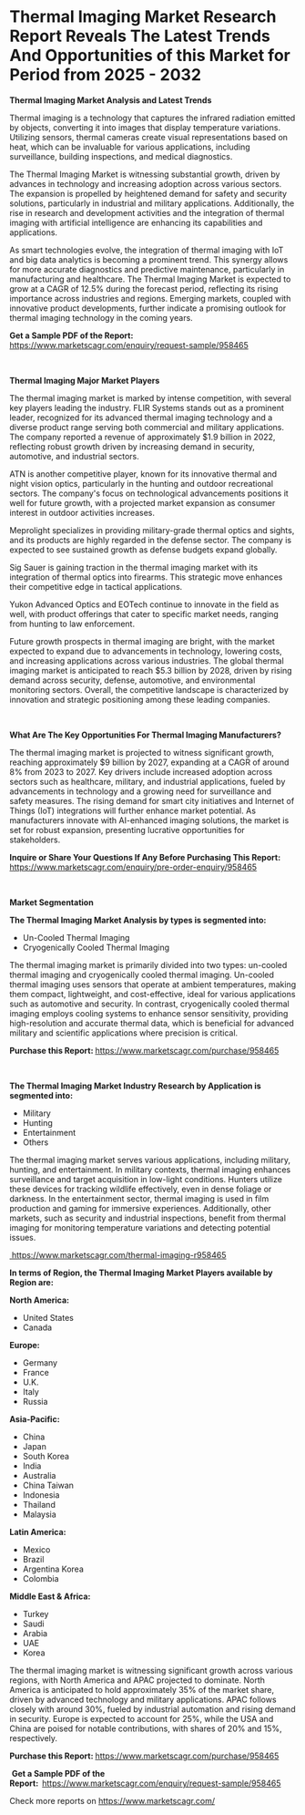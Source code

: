 <p><h1>Thermal Imaging Market Research Report Reveals The Latest Trends And Opportunities of this Market for Period from 2025 - 2032</h1></p><p><strong>Thermal Imaging Market Analysis and Latest Trends</strong></p>
<p><p>Thermal imaging is a technology that captures the infrared radiation emitted by objects, converting it into images that display temperature variations. Utilizing sensors, thermal cameras create visual representations based on heat, which can be invaluable for various applications, including surveillance, building inspections, and medical diagnostics.</p><p>The Thermal Imaging Market is witnessing substantial growth, driven by advances in technology and increasing adoption across various sectors. The expansion is propelled by heightened demand for safety and security solutions, particularly in industrial and military applications. Additionally, the rise in research and development activities and the integration of thermal imaging with artificial intelligence are enhancing its capabilities and applications.</p><p>As smart technologies evolve, the integration of thermal imaging with IoT and big data analytics is becoming a prominent trend. This synergy allows for more accurate diagnostics and predictive maintenance, particularly in manufacturing and healthcare. The Thermal Imaging Market is expected to grow at a CAGR of 12.5% during the forecast period, reflecting its rising importance across industries and regions. Emerging markets, coupled with innovative product developments, further indicate a promising outlook for thermal imaging technology in the coming years.</p></p>
<p><strong>Get a Sample PDF of the Report:&nbsp;</strong> <a href="https://www.marketscagr.com/enquiry/request-sample/958465?utm_campaign=1889&utm_medium=2&utm_source=Github&utm_content=ia&utm_term=21022025&utm_id=thermal-imaging">https://www.marketscagr.com/enquiry/request-sample/958465</a></p>
<p>&nbsp;</p>
<p><strong>Thermal Imaging Major Market Players</strong></p>
<p><p>The thermal imaging market is marked by intense competition, with several key players leading the industry. FLIR Systems stands out as a prominent leader, recognized for its advanced thermal imaging technology and a diverse product range serving both commercial and military applications. The company reported a revenue of approximately $1.9 billion in 2022, reflecting robust growth driven by increasing demand in security, automotive, and industrial sectors. </p><p>ATN is another competitive player, known for its innovative thermal and night vision optics, particularly in the hunting and outdoor recreational sectors. The company's focus on technological advancements positions it well for future growth, with a projected market expansion as consumer interest in outdoor activities increases.</p><p>Meprolight specializes in providing military-grade thermal optics and sights, and its products are highly regarded in the defense sector. The company is expected to see sustained growth as defense budgets expand globally.</p><p>Sig Sauer is gaining traction in the thermal imaging market with its integration of thermal optics into firearms. This strategic move enhances their competitive edge in tactical applications. </p><p>Yukon Advanced Optics and EOTech continue to innovate in the field as well, with product offerings that cater to specific market needs, ranging from hunting to law enforcement.</p><p>Future growth prospects in thermal imaging are bright, with the market expected to expand due to advancements in technology, lowering costs, and increasing applications across various industries. The global thermal imaging market is anticipated to reach $5.3 billion by 2028, driven by rising demand across security, defense, automotive, and environmental monitoring sectors. Overall, the competitive landscape is characterized by innovation and strategic positioning among these leading companies.</p></p>
<p>&nbsp;</p>
<p><strong>What Are The Key Opportunities For Thermal Imaging Manufacturers?</strong></p>
<p><p>The thermal imaging market is projected to witness significant growth, reaching approximately $9 billion by 2027, expanding at a CAGR of around 8% from 2023 to 2027. Key drivers include increased adoption across sectors such as healthcare, military, and industrial applications, fueled by advancements in technology and a growing need for surveillance and safety measures. The rising demand for smart city initiatives and Internet of Things (IoT) integrations will further enhance market potential. As manufacturers innovate with AI-enhanced imaging solutions, the market is set for robust expansion, presenting lucrative opportunities for stakeholders.</p></p>
<p><strong>Inquire or Share Your Questions If Any Before Purchasing This Report:</strong> <a href="https://www.marketscagr.com/enquiry/pre-order-enquiry/958465?utm_campaign=1889&utm_medium=2&utm_source=Github&utm_content=ia&utm_term=21022025&utm_id=thermal-imaging">https://www.marketscagr.com/enquiry/pre-order-enquiry/958465</a></p>
<p>&nbsp;</p>
<p><strong>Market Segmentation</strong></p>
<p><strong>The Thermal Imaging Market Analysis by types is segmented into:</strong></p>
<p><ul><li>Un-Cooled Thermal Imaging</li><li>Cryogenically Cooled Thermal Imaging</li></ul></p>
<p><p>The thermal imaging market is primarily divided into two types: un-cooled thermal imaging and cryogenically cooled thermal imaging. Un-cooled thermal imaging uses sensors that operate at ambient temperatures, making them compact, lightweight, and cost-effective, ideal for various applications such as automotive and security. In contrast, cryogenically cooled thermal imaging employs cooling systems to enhance sensor sensitivity, providing high-resolution and accurate thermal data, which is beneficial for advanced military and scientific applications where precision is critical.</p></p>
<p><strong>Purchase this Report:&nbsp;</strong><a href="https://www.marketscagr.com/purchase/958465?utm_campaign=1889&utm_medium=2&utm_source=Github&utm_content=ia&utm_term=21022025&utm_id=thermal-imaging">https://www.marketscagr.com/purchase/958465</a></p>
<p>&nbsp;</p>
<p><strong>The Thermal Imaging Market Industry Research by Application is segmented into:</strong></p>
<p><ul><li>Military</li><li>Hunting</li><li>Entertainment</li><li>Others</li></ul></p>
<p><p>The thermal imaging market serves various applications, including military, hunting, and entertainment. In military contexts, thermal imaging enhances surveillance and target acquisition in low-light conditions. Hunters utilize these devices for tracking wildlife effectively, even in dense foliage or darkness. In the entertainment sector, thermal imaging is used in film production and gaming for immersive experiences. Additionally, other markets, such as security and industrial inspections, benefit from thermal imaging for monitoring temperature variations and detecting potential issues.</p></p>
<p><a href="https://www.marketscagr.com/thermal-imaging-r958465?utm_campaign=1889&utm_medium=2&utm_source=Github&utm_content=ia&utm_term=21022025&utm_id=thermal-imaging">&nbsp;https://www.marketscagr.com/thermal-imaging-r958465</a></p>
<p><strong>In terms of Region, the Thermal Imaging Market Players available by Region are:</strong></p>
<p>
    <p> <strong> North America: </strong>
        <ul>
            <li>United States</li>
            <li>Canada</li>
        </ul>
        </p> 
    <p> <strong> Europe: </strong>
        <ul>
            <li>Germany</li>
            <li>France</li>
            <li>U.K.</li>
            <li>Italy</li>
            <li>Russia</li>
        </ul>
        </p> 
    <p> <strong> Asia-Pacific: </strong>
        <ul>
            <li>China</li>
            <li>Japan</li>
            <li>South Korea</li>
            <li>India</li>
            <li>Australia</li>
            <li>China Taiwan</li>
            <li>Indonesia</li>
            <li>Thailand</li>
            <li>Malaysia</li>
        </ul>
        </p> 
    <p> <strong> Latin America: </strong>
        <ul>
            <li>Mexico</li>
            <li>Brazil</li>
            <li>Argentina Korea</li>
            <li>Colombia</li>
        </ul>
        </p> 
    <p> <strong> Middle East & Africa: </strong>
        <ul>
            <li>Turkey</li>
            <li>Saudi</li>
            <li>Arabia</li>
            <li>UAE</li>
            <li>Korea</li>
        </ul>
    </p>
    </p>
<p><p>The thermal imaging market is witnessing significant growth across various regions, with North America and APAC projected to dominate. North America is anticipated to hold approximately 35% of the market share, driven by advanced technology and military applications. APAC follows closely with around 30%, fueled by industrial automation and rising demand in security. Europe is expected to account for 25%, while the USA and China are poised for notable contributions, with shares of 20% and 15%, respectively.</p></p>
<p><strong>Purchase this Report: </strong><a href="https://www.marketscagr.com/purchase/958465?utm_campaign=1889&utm_medium=2&utm_source=Github&utm_content=ia&utm_term=21022025&utm_id=thermal-imaging">https://www.marketscagr.com/purchase/958465</a></p>
<p>&nbsp;<strong>Get a Sample PDF of the Report:&nbsp;&nbsp;</strong><a href="https://www.marketscagr.com/enquiry/request-sample/958465?utm_campaign=1889&utm_medium=2&utm_source=Github&utm_content=ia&utm_term=21022025&utm_id=thermal-imaging">https://www.marketscagr.com/enquiry/request-sample/958465</a></p>
<p><strong></strong></p>
<p>Check more reports on <a href="https://www.marketscagr.com/?utm_campaign=1889&utm_medium=2&utm_source=Github&utm_content=ia&utm_term=21022025&utm_id=thermal-imaging">https://www.marketscagr.com/</a></p>